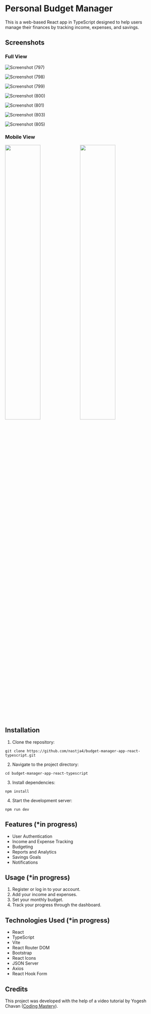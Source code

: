 # Personal Budget Manager

This is a web-based React app in TypeScript designed to help users manage their finances by tracking income, expenses, and savings.

## Screenshots
### Full View
![Screenshot (797)](https://github.com/nastja4/budget-manager-app-react-typescript/assets/126527606/0e6ff56b-a2a1-455a-b5e9-ef68b5f13c31)


![Screenshot (798)](https://github.com/nastja4/budget-manager-app-react-typescript/assets/126527606/d5fe1067-fd3d-460e-9ef8-796299679dd6)

![Screenshot (799)](https://github.com/nastja4/budget-manager-app-react-typescript/assets/126527606/a98669b4-aa00-4862-bbbe-c65b4fd61916)

![Screenshot (800)](https://github.com/nastja4/budget-manager-app-react-typescript/assets/126527606/8031cdba-2670-4a36-ac10-b7d3b6e2b318)

![Screenshot (801)](https://github.com/nastja4/budget-manager-app-react-typescript/assets/126527606/deca0961-c59a-429f-9c8b-1b633dda8b32)

![Screenshot (803)](https://github.com/nastja4/budget-manager-app-react-typescript/assets/126527606/4c6e2740-dfcf-4fee-be4b-083392b09d11)

![Screenshot (805)](https://github.com/nastja4/budget-manager-app-react-typescript/assets/126527606/c72f9219-ad7b-48a9-af25-bba80953811a)

### Mobile View
<img src="https://github.com/nastja4/budget-manager-app-react-typescript/assets/126527606/88978a71-c0d6-4391-a96c-deb800814476" width="48%">

<img src="https://github.com/nastja4/budget-manager-app-react-typescript/assets/126527606/a971ac59-f413-45fe-b0b3-733b7b219556" width="48%">


## Installation

1. Clone the repository:
```
git clone https://github.com/nastja4/budget-manager-app-react-typescript.git
```

2. Navigate to the project directory:
```
cd budget-manager-app-react-typescript
```
3. Install dependencies:
```
npm install
```
4. Start the development server:
```
npm run dev
```

## Features (*in progress)

- User Authentication
- Income and Expense Tracking
- Budgeting
- Reports and Analytics
- Savings Goals
- Notifications


## Usage (*in progress)

1. Register or log in to your account.
2. Add your income and expenses.
3. Set your monthly budget.
4. Track your progress through the dashboard.


## Technologies Used (*in progress)

- React
- TypeScript
- Vite
- React Router DOM
- Bootstrap
- React Icons
- JSON Server
- Axios
- React Hook Form


## Credits

This project was developed with the help of a video tutorial by Yogesh Chavan ([Coding Mastery](https://www.youtube.com/@codingmastery_dev)).

   

